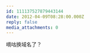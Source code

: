 ```yaml
---
id: 111137527879443144
date: 2012-04-09T08:28:00.000Z
reply: false
media_attachments: 0
---
```


嘀咕换域名了？ ​​​​

